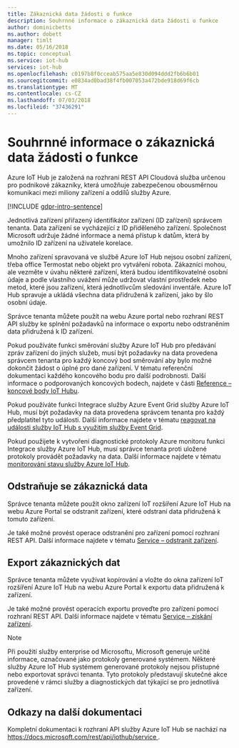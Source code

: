 ```yaml
---
title: Zákaznická data žádosti o funkce
description: Souhrnné informace o zákaznická data žádosti o funkce
author: dominicbetts
ms.author: dobett
manager: timlt
ms.date: 05/16/2018
ms.topic: conceptual
ms.service: iot-hub
services: iot-hub
ms.openlocfilehash: c0197b8f0cceab575aa5e830d094ddd2fb6b6b01
ms.sourcegitcommit: e0834ad0bad38f4fb007053a472bde918d69f6cb
ms.translationtype: MT
ms.contentlocale: cs-CZ
ms.lasthandoff: 07/03/2018
ms.locfileid: "37436291"
---
```

# <a name="summary-of-customer-data-request-features"></a>Souhrnné informace o zákaznická data žádosti o funkce

Azure IoT Hub je založená na rozhraní REST API Cloudová služba určenou pro podnikové zákazníky, která umožňuje zabezpečenou obousměrnou komunikaci mezi miliony zařízení a oddílů služby Azure.

[!INCLUDE [gdpr-intro-sentence](../../includes/gdpr-intro-sentence.md)]

Jednotlivá zařízení přiřazený identifikátor zařízení (ID zařízení) správcem tenanta. Data zařízení se vycházející z ID přiděleného zařízení. Společnost Microsoft udržuje žádné informace a nemá přístup k datům, která by umožnilo ID zařízení na uživatele korelace.

Mnoho zařízení spravovaná ve službě Azure IoT Hub nejsou osobní zařízení, třeba office Termostat nebo objekt pro vytváření robota. Zákazníci mohou, ale vezměte v úvahu některé zařízení, která budou identifikovatelné osobní údaje a podle vlastního uvážení může udržovat vlastní prostředek nebo metod, které jsou zařízení, která jednotlivcům sledování inventáře. Azure IoT Hub spravuje a ukládá všechna data přidružená k zařízení, jako by šlo osobní údaje.

Správce tenanta můžete použít na webu Azure portal nebo rozhraní REST API služby ke splnění požadavků na informace o exportu nebo odstraněním data přidružená k ID zařízení.

Pokud používáte funkci směrování služby Azure IoT Hub pro předávání zpráv zařízení do jiných služeb, musí být požadavky na data provedena správcem tenanta pro každý koncový bod směrování aby bylo možné dokončit žádost o úplné pro dané zařízení. V tématu referenční dokumentaci každého koncového bodu pro další podrobnosti. Další informace o podporovaných koncových bodech, najdete v části [Reference – koncové body IoT Hubu](iot-hub-devguide-endpoints.md).

Pokud používáte funkci Integrace služby Azure Event Grid služby Azure IoT Hub, musí být požadavky na data provedena správcem tenanta pro každý předplatitel tyto události. Další informace najdete v tématu [reagovat na události služby IoT Hub s využitím služby Event Grid](iot-hub-event-grid.md).

Pokud použijete k vytvoření diagnostické protokoly Azure monitoru funkci Integrace služby Azure IoT Hub, musí správce tenanta proti uložené protokoly provádět požadavky na data. Další informace najdete v tématu [monitorování stavu služby Azure IoT Hub](iot-hub-monitor-resource-health.md).

## <a name="deleting-customer-data"></a>Odstraňuje se zákaznická data

Správce tenanta můžete použít okno zařízení IoT rozšíření Azure IoT Hub na webu Azure Portal se odstranit zařízení, které odstraní data přidružená k tomuto zařízení.

Je také možné provést operace odstranění pro zařízení pomocí rozhraní REST API. Další informace najdete v tématu [Service – odstranit zařízení](https://docs.microsoft.com/rest/api/iothub/service/deletedevice).

## <a name="exporting-customer-data"></a>Export zákaznických dat

Správce tenanta můžete využívat kopírování a vložte do okna zařízení IoT rozšíření Azure IoT Hub na webu Azure Portal k exportu data přidružená k zařízení.

Je také možné provést operacích exportu proveďte pro zařízení pomocí rozhraní REST API. Další informace najdete v tématu [Service – získání zařízení](https://docs.microsoft.com/rest/api/iothub/service/getdevice).

> [!NOTE]
> Při použití služby enterprise od Microsoftu, Microsoft generuje určité informace, označované jako protokoly generované systémem. Některé služby Azure IoT Hub systémem generované protokoly nejsou přístupné nebo exportovat správci tenanta. Tyto protokoly představují skutečné akce provedené v rámci služby a diagnostických dat týkající se pro jednotlivá zařízení.

## <a name="links-to-additional-documentation"></a>Odkazy na další dokumentaci

Kompletní dokumentaci k rozhraní API služby Azure IoT Hub se nachází na [ https://docs.microsoft.com/rest/api/iothub/service ](https://docs.microsoft.com/rest/api/iothub/service).